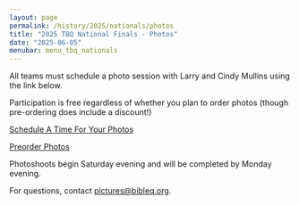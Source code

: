 ```yaml
---
layout: page
permalink: /history/2025/nationals/photos
title: "2025 TBQ National Finals - Photos"
date: "2025-06-05"
menubar: menu_tbq_nationals
---
```


All teams must schedule a photo session with Larry and Cindy Mullins using the link below.

Participation is free regardless of whether you plan to order photos (though pre-ordering does include a discount!)

<a target="blank" href="https://docs.google.com/forms/d/e/1FAIpQLSfcLm72lUPYCrheoAZ5wNMy_ZVNfZawdWVCyTdTfNzMHQEpeA/viewform" class="button is-primary">Schedule A Time For Your Photos</a>

<a target="blank" href="https://docs.google.com/forms/d/e/1FAIpQLSfuSPMisGj8Im5XPibjvgjFvGIfZfOJpDQk5eqlQ_VyWyt2Fw/viewform" class="button is-primary">Preorder Photos</a>

Photoshoots begin Saturday evening and will be completed by Monday evening.

For questions, contact [pictures@bibleq.org](mailto:pictures@bibleq.org).
